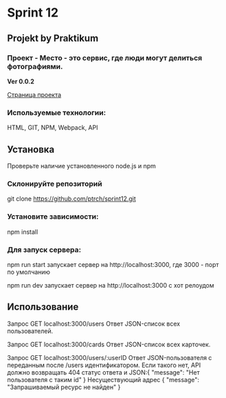 # Sprint 12

## Projekt by Praktikum 

### Проект - Место - это сервис, где люди могут делиться фотографиями.

**Ver 0.0.2**

[Страница проекта](https://ptrch.github.io/sprint12/)

### Используемые технологии:
HTML, GIT, NPM, Webpack, API

## Установка
Проверьте наличие установленного node.js и npm

### Склонируйте репозиторий
git clone https://github.com/ptrch/sprint12.git

### Установите зависимости:
npm install

### Для запуск сервера: 

npm run start 
запускает сервер на http://localhost:3000, где 3000 - порт по умолчанию

npm run dev 
запускает сервер на http://localhost:3000 с хот релоудом

## Использование
Запрос GET localhost:3000/users	Ответ JSON-список всех пользователей.

Запрос GET localhost:3000/cards	Ответ JSON-список всех карточек.

Запрос GET localhost:3000/users/:userID 	Ответ JSON-пользователя с переданным после /users идентификатором. 
Если такого нет, API должно возвращать 404 статус ответа и JSON:{ "message": "Нет пользователя с таким id" }
Несуществующий адрес	{ "message": "Запрашиваемый ресурс не найден" }

